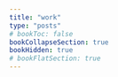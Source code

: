 ```yaml
---
title: "work"
type: "posts"
# bookToc: false
bookCollapseSection: true
bookHidden: true
# bookFlatSection: true
---
```



<!-- Show recent, [live visuals](/tags/performances),  -->


<!-- recent: -->
